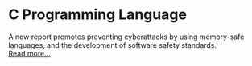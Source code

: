 
# C Programming Language


A new report promotes preventing cyberattacks by using memory-safe languages, and the development of software safety standards.  
[Read more...](https://www.techrepublic.com/article/white-house-report-memory-safe-programming-languages/)